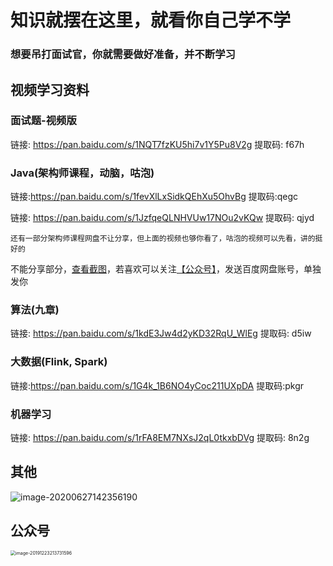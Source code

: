 #  知识就摆在这里，就看你自己学不学

###  想要吊打面试官，你就需要做好准备，并不断学习

## 视频学习资料

### 面试题-视频版

链接: https://pan.baidu.com/s/1NQT7fzKU5hi7v1Y5Pu8V2g 提取码: f67h



### Java(架构师课程，动脑，咕泡)

链接:https://pan.baidu.com/s/1fevXlLxSidkQEhXu5OhvBg 提取码:qegc 

链接: https://pan.baidu.com/s/1JzfqeQLNHVUw17NOu2vKQw 提取码: qjyd 

`还有一部分架构师课程网盘不让分享，但上面的视频也够你看了，咕泡的视频可以先看，讲的挺好的`

不能分享部分，[查看截图](#其他)，若喜欢可以关注[【公众号】](#公众号)，发送百度网盘账号，单独发你



### 算法(九章)

链接: https://pan.baidu.com/s/1kdE3Jw4d2yKD32RqU_WlEg 提取码: d5iw



### 大数据(Flink, Spark)

链接:https://pan.baidu.com/s/1G4k_1B6NO4yCoc211UXpDA 提取码:pkgr 



### 机器学习

链接: https://pan.baidu.com/s/1rFA8EM7NXsJ2qL0tkxbDVg 提取码: 8n2g



## 其他

![image-20200627142356190](https://tva1.sinaimg.cn/large/007S8ZIlly1gg6tugktvgj30as0cc0tf.jpg)

## 公众号

<img src="https://tva1.sinaimg.cn/large/006tNbRwly1ga6zmqsc18j30ao0aoadi.jpg" alt="image-20191223213731596" style="zoom:50%;" />
















